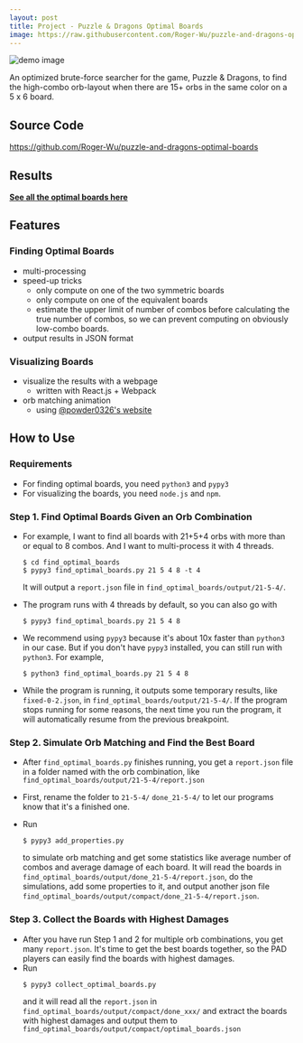 ```yaml
---
layout: post
title: Project - Puzzle & Dragons Optimal Boards
image: https://raw.githubusercontent.com/Roger-Wu/puzzle-and-dragons-optimal-boards/master/visualize_result/images/demo.png
---
```


![demo image](https://raw.githubusercontent.com/Roger-Wu/puzzle-and-dragons-optimal-boards/master/visualize_result/images/demo.png)

An optimized brute-force searcher for the game, Puzzle & Dragons, to find the high-combo orb-layout when there are 15+ orbs in the same color on a 5 x 6 board.

## Source Code

https://github.com/Roger-Wu/puzzle-and-dragons-optimal-boards

## Results

[**See all the optimal boards here**](https://roger-wu.github.io/puzzle-and-dragons-optimal-boards/visualize_result/optimal_boards.html)

## Features

### Finding Optimal Boards
* multi-processing
* speed-up tricks
  * only compute on one of the two symmetric boards
  * only compute on one of the equivalent boards
  * estimate the upper limit of number of combos before calculating the true number of combos, so we can prevent computing on obviously low-combo boards.
* output results in JSON format

### Visualizing Boards
* visualize the results with a webpage
  * written with React.js + Webpack
* orb matching animation
  * using [@powder0326's website](http://serizawa.web5.jp/puzzdra_theory_maker/index.html)

## How to Use

### Requirements

* For finding optimal boards, you need `python3` and `pypy3`
* For visualizing the boards, you need `node.js` and `npm`.

### Step 1. Find Optimal Boards Given an Orb Combination

* For example, I want to find all boards with 21+5+4 orbs with more than or equal to 8 combos. And I want to multi-process it with 4 threads.
  ```
  $ cd find_optimal_boards
  $ pypy3 find_optimal_boards.py 21 5 4 8 -t 4
  ```
  It will output a `report.json` file in `find_optimal_boards/output/21-5-4/`.

* The program runs with 4 threads by default, so you can also go with
  ```
  $ pypy3 find_optimal_boards.py 21 5 4 8
  ```

* We recommend using `pypy3` because it's about 10x faster than `python3` in our case. But if you don't have `pypy3` installed, you can still run with `python3`. For example,
  ```
  $ python3 find_optimal_boards.py 21 5 4 8
  ```

* While the program is running, it outputs some temporary results, like `fixed-0-2.json`, in `find_optimal_boards/output/21-5-4/`. If the program stops running for some reasons, the next time you run the program, it will automatically resume from the previous breakpoint.

### Step 2. Simulate Orb Matching and Find the Best Board

* After `find_optimal_boards.py` finishes running, you get a `report.json` file in a folder named with the orb combination, like `find_optimal_boards/output/21-5-4/report.json`

* First, rename the folder to `21-5-4/` `done_21-5-4/` to let our programs know that it's a finished one.
  
* Run 
  ```
  $ pypy3 add_properties.py
  ```
  to simulate orb matching and get some statistics like average number of combos and average damage of each board.
  It will read the boards in `find_optimal_boards/output/done_21-5-4/report.json`, do the simulations, add some properties to it, and output another json file `find_optimal_boards/output/compact/done_21-5-4/report.json`.

### Step 3. Collect the Boards with Highest Damages

* After you have run Step 1 and 2 for multiple orb combinations, you get many `report.json`. It's time to get the best boards together, so the PAD players can easily find the boards with highest damages.
* Run
  ```
  $ pypy3 collect_optimal_boards.py
  ```
  and it will read all the `report.json` in `find_optimal_boards/output/compact/done_xxx/` and extract the boards with highest damages and output them to `find_optimal_boards/output/compact/optimal_boards.json`
  
